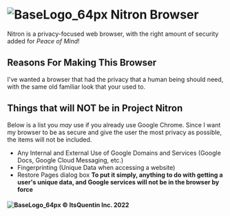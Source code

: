 # ![BaseLogo_64px](https://user-images.githubusercontent.com/83380088/157580821-df2c519f-0f4f-4445-b500-20db6150b23c.png) Nitron Browser

Nitron is a privacy-focused web browser, with the right amount of security added for *Peace of Mind*!

## Reasons For Making This Browser
I've wanted a browser that had the privacy that a human being should need, with the same old familiar look that your used to.

## Things that will NOT be in Project Nitron
Below is a list you *may* use if you already use Google Chrome. Since I want my browser to be as secure and give the user the most privacy as possible, the items will not be included.

- Any Internal and External Use of Google Domains and Services (Google Docs, Google Cloud Messaging, etc.)
- Fingerprinting (Unique Data when accessing a website)
- Restore Pages dialog box
**To put it simply, anything to do with getting a user's unique data, and Google services will not be in the browser by force**

#### ![BaseLogo_64px](https://user-images.githubusercontent.com/83380088/157581394-8b4767bc-3e59-471c-ac7b-095a37128124.png) ©️ ItsQuentin Inc. 2022
